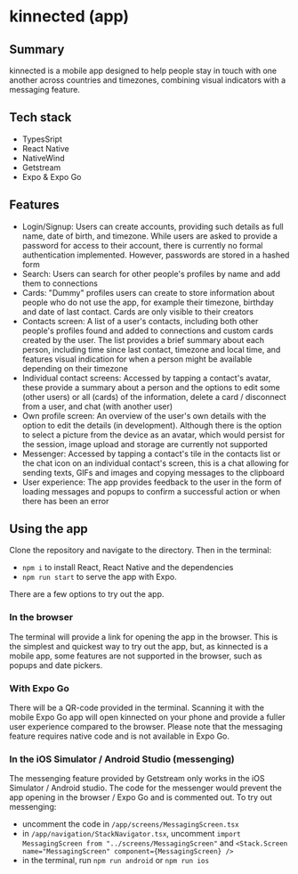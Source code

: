# kinnected (app)

## Summary

kinnected is a mobile app designed to help people stay in touch with one another across countries and timezones, combining visual indicators with a messaging feature.

## Tech stack

- TypesSript
- React Native
- NativeWind
- Getstream
- Expo & Expo Go

## Features

- Login/Signup: Users can create accounts, providing such details as full name, date of birth, and timezone. While users are asked to provide a password for access to their account, there is currently no formal authentication implemented. However, passwords are stored in a hashed form
- Search: Users can search for other people's profiles by name and add them to connections
- Cards: "Dummy" profiles users can create to store information about people who do not use the app, for example their timezone, birthday and date of last contact. Cards are only visible to their creators
- Contacts screen: A list of a user's contacts, including both other people's profiles found and added to connections and custom cards created by the user. The list provides a brief summary about each person, including time since last contact, timezone and local time, and features visual indication for when a person might be available depending on their timezone
- Individual contact screens: Accessed by tapping a contact's avatar, these provide a summary about a person and the options to edit some (other users) or all (cards) of the information, delete a card / disconnect from a user, and chat (with another user)
- Own profile screen: An overview of the user's own details with the option to edit the details (in development). Although there is the option to select a picture from the device as an avatar, which would persist for the session, image upload and storage are currently not supported
- Messenger: Accessed by tapping a contact's tile in the contacts list or the chat icon on an individual contact's screen, this is a chat allowing for sending texts, GIFs and images and copying messages to the clipboard
- User experience: The app provides feedback to the user in the form of loading messages and popups to confirm a successful action or when there has been an error

## Using the app

Clone the repository and navigate to the directory. Then in the terminal:

- `npm i` to install React, React Native and the dependencies
- `npm run start` to serve the app with Expo.

There are a few options to try out the app.

### In the browser

The terminal will provide a link for opening the app in the browser. This is the simplest and quickest way to try out the app, but, as kinnected is a mobile app, some features are not supported in the browser, such as popups and date pickers.

### With Expo Go

There will be a QR-code provided in the terminal. Scanning it with the mobile Expo Go app will open kinnected on your phone and provide a fuller user experience compared to the browser. Please note that the messaging feature requires native code and is not available in Expo Go.

### In the iOS Simulator / Android Studio (messenging)

The messenging feature provided by Getstream only works in the iOS Simulator / Android studio. The code for the messenger would prevent the app opening in the browser / Expo Go and is commented out.
To try out messenging:

- uncomment the code in `/app/screens/MessagingScreen.tsx`
- in `/app/navigation/StackNavigator.tsx`, uncomment `import MessagingScreen from "../screens/MessagingScreen"` and `<Stack.Screen name="MessagingScreen" component={MessagingScreen} />`
- in the terminal, run `npm run android` or `npm run ios`
